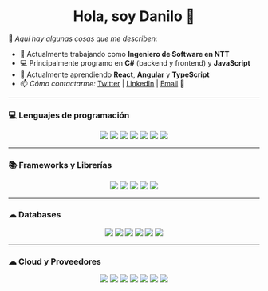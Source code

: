 <h1 align="center">Hola, soy Danilo 👋</h1>

📌 *Aquí hay algunas cosas que me describen:*

- 💼 Actualmente trabajando como **Ingeniero de Software en NTT**
- 💻 Principalmente programo en **C#** (backend y frontend) y **JavaScript**
- 🌱 Actualmente aprendiendo **React**, **Angular** y **TypeScript**
- 📫 *Cómo contactarme:* [Twitter](https://twitter.com/Deanilow) | [LinkedIn](https://www.linkedin.com/in/deanilow/) | [Email](mailto:D4niloRamos@hotmail.com) 🚀

---

### 💻 Lenguajes de programación

<p align="center">
  <img src="https://img.shields.io/badge/C%23-68217A?logo=csharp&logoColor=white&style=for-the-badge" />
  <img src="https://img.shields.io/badge/JavaScript-F7DF1E?logo=javascript&logoColor=black&style=for-the-badge" />
  <img src="https://img.shields.io/badge/TypeScript-007ACC?logo=typescript&logoColor=white&style=for-the-badge" />
  <img src="https://img.shields.io/badge/HTML-E34F26?logo=html5&logoColor=white&style=for-the-badge" />
  <img src="https://img.shields.io/badge/CSS-1572B6?logo=css3&logoColor=white&style=for-the-badge" />
  <img src="https://img.shields.io/badge/Node.js-339933?logo=node.js&logoColor=white&style=for-the-badge" />
  <img src="https://img.shields.io/badge/SQL-025E8C?logo=sqlite&logoColor=white&style=for-the-badge" />
</p>

---

### 📚 Frameworks y Librerías

<p align="center">
  <img src="https://img.shields.io/badge/.NET-512BD4?logo=dotnet&logoColor=white&style=for-the-badge" />
  <img src="https://img.shields.io/badge/React-61DAFB?logo=react&logoColor=black&style=for-the-badge" />
  <img src="https://img.shields.io/badge/NestJS-E0234E?logo=nestjs&logoColor=white&style=for-the-badge" />
  <img src="https://img.shields.io/badge/Express-404d59?logo=express&logoColor=white&style=for-the-badge" />
  <img src="https://img.shields.io/badge/Bootstrap-7952B3?logo=bootstrap&logoColor=white&style=for-the-badge" />
</p>

---

### ☁ Databases

<p align="center">
  <img src="https://img.shields.io/badge/MongoDB-47A248?logo=mongodb&logoColor=white&style=for-the-badge" />
  <img src="https://img.shields.io/badge/MySQL-00000F?logo=mysql&logoColor=white&style=for-the-badge" />
  <img src="https://img.shields.io/badge/SQLSERVER-009639?logo=SQLSERVER&logoColor=white&style=for-the-badge" />
  <img src="https://img.shields.io/badge/Redis-DC382D?logo=redis&logoColor=white&style=for-the-badge" />
  <img src="https://img.shields.io/badge/-HANA-000?&logo=SAP&logoColor=4479A1" />
 <img src="https://img.shields.io/badge/postgresql-4169e1?style=for-the-badge&logo=postgresql&logoColor=white" />
</p>

---

### ☁ Cloud y Proveedores

<p align="center">
  <img src="https://img.shields.io/badge/AZURE-232F3E?logo=amazonaws&logoColor=white&style=for-the-badge" />
  <img src="https://img.shields.io/badge/GitHub%20Pages-327FC7?logo=github&logoColor=white&style=for-the-badge" />
  <img src="https://img.shields.io/badge/MongoDB-47A248?logo=mongodb&logoColor=white&style=for-the-badge" />
  <img src="https://img.shields.io/badge/MySQL-00000F?logo=mysql&logoColor=white&style=for-the-badge" />
  <img src="https://img.shields.io/badge/Nginx-009639?logo=nginx&logoColor=white&style=for-the-badge" />
  <img src="https://img.shields.io/badge/Redis-DC382D?logo=redis&logoColor=white&style=for-the-badge" />
  <img src="https://img.shields.io/badge/Vercel-000000?logo=vercel&logoColor=white&style=for-the-badge" />
</p>
